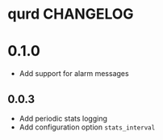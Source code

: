 # qurd CHANGELOG

# 0.1.0
* Add support for alarm messages

## 0.0.3
* Add periodic stats logging
* Add configuration option `stats_interval`

